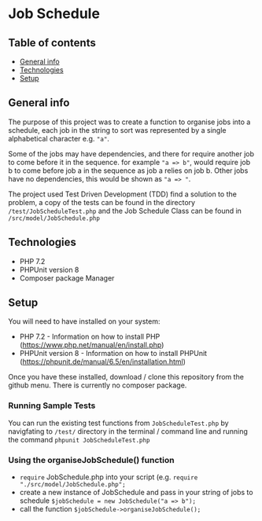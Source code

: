 # Job Schedule

## Table of contents
* [General info](#general-info)
* [Technologies](#technologies)
* [Setup](#setup)

## General info
The purpose of this project was to create a function to organise jobs into a schedule, each job in the string to sort was represented by a single alphabetical character e.g. ```"a"```.

Some of the jobs may have dependencies, and there for require another job to come before it in the sequence. for example 
```"a => b"```, would require job b to come before job a in the sequence as job a relies on job b. Other jobs have no dependencies, this would be shown as ```"a => "```.

The project used Test Driven Development (TDD) find a solution to the problem, a copy of the tests can be found in the
directory ```/test/JobScheduleTest.php``` and the Job Schedule Class can be found in ```/src/model/JobSchedule.php```
	
## Technologies
* PHP 7.2
* PHPUnit version 8
* Composer package Manager

## Setup
You will need to have installed on your system:
* PHP 7.2 - Information on how to install PHP (https://www.php.net/manual/en/install.php)
* PHPUnit version 8 - Information on how to install PHPUnit (https://phpunit.de/manual/6.5/en/installation.html)

Once you have these installed, download / clone this repository from the github menu. There is currently no composer package.

### Running Sample Tests

You can run the existing test functions from ```JobScheduleTest.php``` by navigfating to ```/test/``` directory in the terminal / command line  and running the command ```phpunit JobScheduleTest.php```

### Using the organiseJobSchedule() function

* ```require``` JobSchedule.php into your script (e.g. ```require "./src/model/JobSchedule.php";```
* create a new instance of JobSchedule and pass in your string of jobs to schedule ```$jobSchedule = new JobSchedule("a => b");```
* call the function ```$jobSchedule->organiseJobSchedule();```
